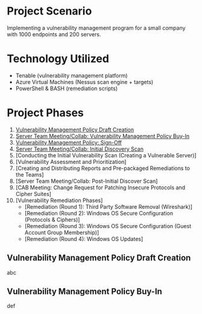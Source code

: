 # Project Scenario
Implementing a vulnerability management program for a small company with 1000 endpoints and 200 servers.

# Technology Utilized
- Tenable (vulnerability management platform)
- Azure Virtual Machines (Nessus scan engine + targets)
- PowerShell & BASH (remediation scripts)

# Project Phases
1. [Vulnerability Management Policy Draft Creation](#vulnerability-management-policy-draft-creation)
2. [Server Team Meeting/Collab: Vulnerability Management Policy Buy-In](#vm-policy-buy-in)
3. [Vulnerability Management Policy: Sign-Off](#vm-policy-sign-off)
4. [Server Team Meeting/Collab: Initial Discovery Scan](#initial-discovery-scan)
5. [Conducting the Initial Vulnerability Scan (Creating a Vulnerable Server)]
6. [Vulnerability Assessment and Prioritization]
7. [Creating and Distributing Reports and Pre-packaged Remediations to the Teams]
8. [Server Team Meeting/Collab: Post-Initial Discover Scan]
9. [CAB Meeting: Change Request for Patching Insecure Protocols and Cipher Suites]
10. [Vulnerability Remediation Phases]
    - [Remediation (Round 1): Third Party Software Removal (Wireshark)]
    - [Remediation (Round 2): Windows OS Secure Configuration (Protocols & Ciphers)]
    - [Remediation (Round 3): Windows OS Secure Configuration (Guest Account Group Membership)]
    - [Remediation (Round 4): Windows OS Updates]

## Vulnerability Management Policy Draft Creation
abc

## Vulnerability Management Policy Buy-In
def
